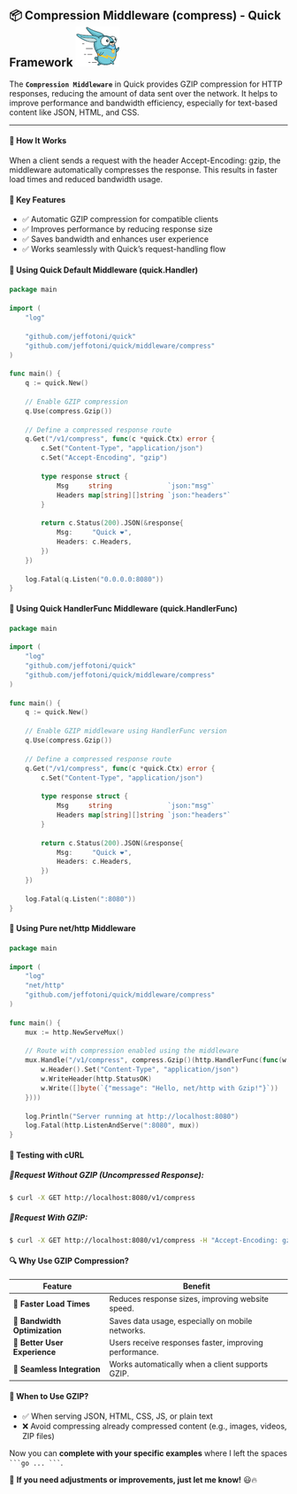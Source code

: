 ## 📦 Compression Middleware (compress) - Quick Framework ![Quick Logo](/quick.png)

The **`Compression Middleware`** in Quick provides GZIP compression for HTTP responses, reducing the amount of data sent over the network. It helps to improve performance and bandwidth efficiency, especially for text-based content like JSON, HTML, and CSS.

---

#### 🚀 How It Works

When a client sends a request with the header Accept-Encoding: gzip, the middleware automatically compresses the response. This results in faster load times and reduced bandwidth usage.

#### 📌 Key Features

- ✅ Automatic GZIP compression for compatible clients
- ✅ Improves performance by reducing response size
- ✅ Saves bandwidth and enhances user experience
- ✅ Works seamlessly with Quick’s request-handling flow



#### 🔹 Using Quick Default Middleware (quick.Handler)
```go
package main

import (
	"log"

	"github.com/jeffotoni/quick"
	"github.com/jeffotoni/quick/middleware/compress"
)

func main() {
	q := quick.New()

	// Enable GZIP compression
	q.Use(compress.Gzip())

	// Define a compressed response route
	q.Get("/v1/compress", func(c *quick.Ctx) error {
		c.Set("Content-Type", "application/json")
		c.Set("Accept-Encoding", "gzip")

		type response struct {
			Msg     string              `json:"msg"`
			Headers map[string][]string `json:"headers"`
		}

		return c.Status(200).JSON(&response{
			Msg:     "Quick ❤️",
			Headers: c.Headers,
		})
	})

	log.Fatal(q.Listen("0.0.0.0:8080"))
}

```
#### 🔹 Using Quick HandlerFunc Middleware (quick.HandlerFunc)
```go
package main

import (
	"log"
	"github.com/jeffotoni/quick"
	"github.com/jeffotoni/quick/middleware/compress"
)

func main() {
	q := quick.New()

	// Enable GZIP middleware using HandlerFunc version
	q.Use(compress.Gzip())

	// Define a compressed response route
	q.Get("/v1/compress", func(c *quick.Ctx) error {
		c.Set("Content-Type", "application/json")

		type response struct {
			Msg     string              `json:"msg"`
			Headers map[string][]string `json:"headers"`
		}

		return c.Status(200).JSON(&response{
			Msg:     "Quick ❤️",
			Headers: c.Headers,
		})
	})

	log.Fatal(q.Listen(":8080"))
}
```
#### 🔹 Using Pure net/http Middleware
```go
package main

import (
	"log"
	"net/http"
	"github.com/jeffotoni/quick/middleware/compress"
)

func main() {
	mux := http.NewServeMux()

	// Route with compression enabled using the middleware
	mux.Handle("/v1/compress", compress.Gzip()(http.HandlerFunc(func(w http.ResponseWriter, r *http.Request) {
		w.Header().Set("Content-Type", "application/json")
		w.WriteHeader(http.StatusOK)
		w.Write([]byte(`{"message": "Hello, net/http with Gzip!"}`))
	})))

	log.Println("Server running at http://localhost:8080")
	log.Fatal(http.ListenAndServe(":8080", mux))
}
```


#### 📌 Testing with cURL

##### 🔹Request Without GZIP (Uncompressed Response):
```bash
$ curl -X GET http://localhost:8080/v1/compress
```
##### 🔹Request With GZIP:
```bash
$ curl -X GET http://localhost:8080/v1/compress -H "Accept-Encoding: gzip" --compressed
```

#### 🔍 Why Use GZIP Compression?  

| Feature                     | Benefit                                              |
|-----------------------------|------------------------------------------------------|
| 🚀 **Faster Load Times**     | Reduces response sizes, improving website speed.    |
| 💾 **Bandwidth Optimization** | Saves data usage, especially on mobile networks.   |
| 🎯 **Better User Experience** | Users receive responses faster, improving performance. |
| 🔄 **Seamless Integration**  | Works automatically when a client supports GZIP.   |


#### 🔧 When to Use GZIP?
- ✅ When serving JSON, HTML, CSS, JS, or plain text
- ❌ Avoid compressing already compressed content (e.g., images, videos, ZIP files)


Now you can **complete with your specific examples** where I left the spaces ` ```go ... ``` `.

🚀 **If you need adjustments or improvements, just let me know!** 😃🔥
